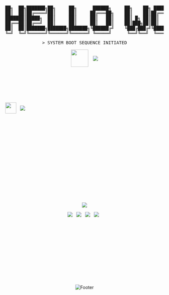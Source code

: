 
<!-- 1. 제목 ASCII -->
<pre align="center">
██╗  ██╗███████╗██╗     ██╗      ██████╗     ██╗    ██╗ ██████╗ ██████╗ ██╗     ██████╗ 
██║  ██║██╔════╝██║     ██║     ██╔═══██╗    ██║    ██║██╔═══██╗██╔══██╗██║     ██╔══██╗
███████║█████╗  ██║     ██║     ██║   ██║    ██║ █╗ ██║██║   ██║██████╔╝██║     ██║  ██║
██╔══██║██╔══╝  ██║     ██║     ██║   ██║    ██║███╗██║██║   ██║██╔══██╗██║     ██║  ██║
██║  ██║███████╗███████╗███████╗╚██████╔╝    ╚███╔███╔╝╚██████╔╝██║  ██║███████╗██████╔╝
╚═╝  ╚═╝╚══════╝╚══════╝╚══════╝ ╚═════╝      ╚══╝╚══╝  ╚═════╝ ╚═╝  ╚═╝╚══════╝╚═════╝ 
</pre>

<pre align="center">
> SYSTEM BOOT SEQUENCE INITIATED
</pre>

<!-- 2. 로딩 -->
<div align="center">
  <img src="https://upload.wikimedia.org/wikipedia/commons/d/de/Ajax-loader.gif" height="55" valign="middle"/>
  &nbsp;&nbsp;
  <img src="https://readme-typing-svg.demolab.com?font=Silkscreen&size=35&duration=50&pause=450&color=00FF41&vCenter=true&width=250&height=80&lines=LOADING.........;L0ADING.........;LOAD1NG.........;LOADING.._......;L0AD1NG.........;LOADING........." valign="middle"/>
</div>



<br/><br/><br/><br/><br/>

<p>
  <img src="https://cdn.jsdelivr.net/gh/twitter/twemoji@14.0.2/assets/72x72/1f5b1.png" height="35" valign="middle"/>
  &nbsp;
  <img src="https://readme-typing-svg.demolab.com?font=Silkscreen&size=35&duration=120&pause=800&color=00FF41&vCenter=true&width=180&height=60&lines=PROJECT;PROJECT" valign="middle"/>
</p>









<br/><br/><br/><br/><br/><br/><br/><br/><br/><br/><br/><br/><br/><br/><br/>



<p align="center">
  <img src="https://readme-typing-svg.demolab.com?font=Silkscreen&size=35&duration=130&pause=700&color=00FF41&center=true&vCenter=true&width=520&height=60&lines=%5BTECH+STACK%5D;%3CTECH_STACK%2F%3E;%7B+TECH_STACK+%7D" />
</p>


<p align="center">
     <img src="https://img.shields.io/badge/react-61DAFB?style=plastic-square&logo=react&logoColor=black">  &nbsp
  <img src="https://img.shields.io/badge/Next.js-000000?style=plastic-square&logo=Next.js&logoColor=white"> &nbsp
<img src="https://img.shields.io/badge/JavaScript-F7DF1E?style=plastic-square&logo=JavaScript&logoColor=white"/> &nbsp
<img src="https://img.shields.io/badge/Typescript-3178C6?style=plastic-square&logo=typescript&logoColor=white"/> &nbsp 
</p>



<br/><br/><br/><br/><br/><br/>






<br/><br/><br/><br/>


<div align="center">
  


![Footer](https://capsule-render.vercel.app/api?type=waving&color=0:076C44,50:20C997,100:C1FBA4&height=200&section=footer)


</div>



